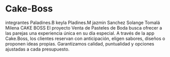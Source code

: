 # Cake-Boss
integrantes
Paladines.B keyla 
Pladines.M jazmin
Sanchez Solange
Tomalá Milena 
CAKE BOSS
El proyecto Venta de Pasteles de Boda busca ofrecer a las parejas una experiencia única en su día especial. 
A través de la app Cake.Boss, los clientes reservan con anticipación, eligen sabores, diseños o proponen ideas propias.
Garantizamos calidad, puntualidad y opciones ajustadas a cada presupuesto.
